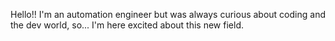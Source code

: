 Hello!!
I'm an automation engineer but was always curious about coding and the dev world, so...  I'm here excited about this new field.
